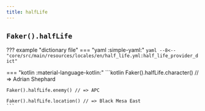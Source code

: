 ```yaml
---
title: halfLife
---
```


## `Faker().halfLife`

??? example "dictionary file"
    === "yaml :simple-yaml:"
        ```yaml
        --8<-- "core/src/main/resources/locales/en/half_life.yml:half_life_provider_dict"
        ```

=== "kotlin :material-language-kotlin:"
    ```kotlin
    Faker().halfLife.character() // => Adrian Shephard

    Faker().halfLife.enemy() // => APC

    Faker().halfLife.location() // => Black Mesa East
    ```
